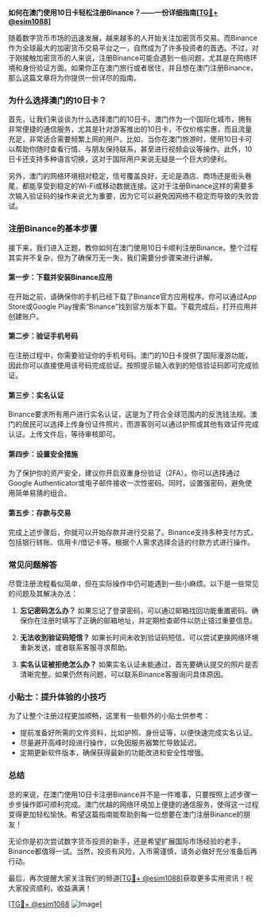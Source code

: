 **如何在澳门使用10日卡轻松注册Binance？——一份详细指南[[TG💪+ @esim1088](https://t.me/s/esim1088)]**

随着数字货币市场的迅速发展，越来越多的人开始关注加密货币交易。而Binance作为全球最大的加密货币交易平台之一，自然成为了许多投资者的首选。不过，对于刚接触加密货币的人来说，注册Binance可能会遇到一些问题，尤其是在网络环境和身份验证方面。如果你正在澳门旅行或者居住，并且想在澳门注册Binance，那么这篇文章将为你提供一份详尽的指南。

### **为什么选择澳门的10日卡？**

首先，让我们来谈谈为什么选择澳门的10日卡。澳门作为一个国际化城市，拥有非常便捷的通信服务，尤其是针对游客推出的10日卡，不仅价格实惠，而且流量充足，非常适合需要频繁上网的用户。比如，当你在澳门旅游时，使用10日卡可以帮助你随时查看行情、与朋友保持联系，甚至进行视频会议等操作。此外，10日卡还支持多种语言切换，这对于国际用户来说无疑是一个巨大的便利。

另外，澳门的网络环境相对稳定，信号覆盖良好，无论是酒店、商场还是街头巷尾，都能享受到稳定的Wi-Fi或移动数据连接。这对于注册Binance这样的需要多次输入验证码的操作来说尤为重要，因为它可以避免因网络不稳定而导致的失败尝试。

### **注册Binance的基本步骤**

接下来，我们进入正题，教你如何在澳门使用10日卡顺利注册Binance。整个过程其实并不复杂，但为了确保万无一失，我们需要分步骤来进行讲解。

#### **第一步：下载并安装Binance应用**
在开始之前，请确保你的手机已经下载了Binance官方应用程序。你可以通过App Store或Google Play搜索“Binance”找到官方版本下载。下载完成后，打开应用并创建账户。

#### **第二步：验证手机号码**
在注册过程中，你需要验证你的手机号码。澳门的10日卡提供了国际漫游功能，因此你可以直接使用该号码完成验证。按照提示输入收到的短信验证码即可完成验证。

#### **第三步：实名认证**
Binance要求所有用户进行实名认证，这是为了符合全球范围内的反洗钱法规。澳门的居民可以选择上传身份证件照片，而游客则可以通过护照或其他有效证件完成认证。上传文件后，等待审核即可。

#### **第四步：设置安全措施**
为了保护你的资产安全，建议你开启双重身份验证（2FA）。你可以选择通过Google Authenticator或电子邮件接收一次性密码。同时，设置强密码，避免使用简单易猜的组合。

#### **第五步：存款与交易**
完成上述步骤后，你就可以开始存款并进行交易了。Binance支持多种支付方式，包括银行转账、信用卡/借记卡等。根据个人需求选择合适的付款方式进行操作。

### **常见问题解答**

尽管注册流程看似简单，但在实际操作中仍可能遇到一些小麻烦。以下是一些常见的问题及其解决办法：

1. **忘记密码怎么办？**
   如果忘记了登录密码，可以通过邮箱找回功能重置密码。确保你在注册时填写了正确的邮箱地址，并定期检查邮件以防止错过重要信息。

2. **无法收到验证码短信？**
   如果长时间未收到验证码短信，可以尝试更换网络环境重新发送，或者联系客服寻求帮助。

3. **实名认证被拒绝怎么办？**
   如果实名认证未能通过，首先要确认提交的照片是否清晰完整。如果仍然有问题，可以联系Binance客服询问具体原因。

### **小贴士：提升体验的小技巧**

为了让整个注册过程更加顺畅，这里有一些额外的小贴士供参考：

- 提前准备好所需的文件资料，比如护照、身份证等，以便快速完成实名认证。
- 尽量避开高峰时段进行操作，以免因服务器繁忙导致延迟。
- 定期更新软件版本，确保获得最新的功能改进和安全性增强。

### **总结**

总的来说，在澳门使用10日卡注册Binance并不是一件难事，只要按照上述步骤一步步操作即可顺利完成。澳门优越的网络环境加上便捷的通信服务，使得这一过程变得更加轻松愉快。希望这篇指南能帮助到每一位想要在澳门注册Binance的朋友！

无论你是初次尝试数字货币投资的新手，还是希望扩展国际市场经验的老手，Binance都值得一试。当然，投资有风险，入市需谨慎，请务必做好充分准备后再行动。

最后，再次提醒大家关注我们的频道[[TG💪+ @esim1088](https://t.me/s/esim1088)]获取更多实用资讯！祝大家投资顺利，收益满满！

[[TG💪+ @esim1088](https://t.me/s/esim1088) ![Image](https://i.postimg.cc/4NQfJmqS/Snipaste-2025-05-13-00-14-12.png)]